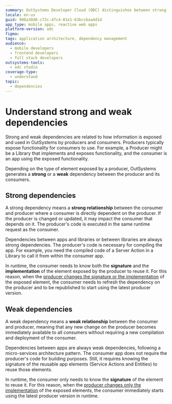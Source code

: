 ```yaml
---
summary: OutSystems Developer Cloud (ODC) distinguishes between strong and weak dependencies based on how producers expose functionality to consumers.
locale: en-us
guid: 908a38d8-c72c-47c4-81e1-63bccbaa4d1d
app_type: mobile apps, reactive web apps
platform-version: odc
figma:
tags: application architecture, dependency management
audience:
  - mobile developers
  - frontend developers
  - full stack developers
outsystems-tools:
  - odc studio
coverage-type:
  - understand
topic:
  - dependencies
---
```


# Understand strong and weak dependencies

Strong and weak dependencies are related to how information is exposed and used in OutSystems by producers and consumers. Producers typically expose functionality for consumers to use. For example, a Producer might be a Library that implements and exposes functionality, and the consumer is an app using the exposed functionality.

Depending on the type of element exposed by a producer, OutSystems generates a **strong** or a **weak** dependency between the producer and its consumers.

## Strong dependencies

A strong dependency means a **strong relationship** between the consumer and producer where a consumer is directly dependent on the producer. If the producer is changed or updated, it may impact the consumer that depends on it. The producer's code is executed in the same runtime request as the consumer.

Dependencies between apps and libraries or between libraries are always strong dependencies. The producer's code is necessary for compiling the app. For example, you need the compiled code of a Server Action in a Library to call it from within the consumer app.

In runtime, the consumer needs to know both the **signature** and the **implementation** of the element exposed by the producer to reuse it. For this reason, when the [producer changes the signature or the implementation](handle-changes.md#change-functionality-in-the-producer-module) of the exposed element, the consumer needs to refresh the dependency on the producer and to be republished to start using the latest producer version.

## Weak dependencies

A weak dependency means a **weak relationship** between the consumer and producer, meaning that any new change on the producer becomes immediately available to all consumers without requiring a new compilation and deployment of the consumer.

Dependencies between apps are always weak dependencies, following a micro-services architecture pattern. The consumer app does not require the producer's code for building purposes. Still, it requires knowing the signature of the reusable app elements (Service Actions and Entities) to reuse those elements.

In runtime, the consumer only needs to know the **signature** of the element to reuse it. For this reason, when the [producer changes only the implementation](handle-changes.md#change-functionality-in-the-producer-module) of the exposed elements, the consumer immediately starts using the latest producer version in runtime.
